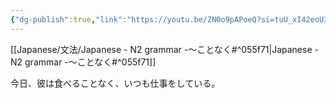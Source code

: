 ```yaml
---
{"dg-publish":true,"link":"https://youtu.be/ZN0o9pAPoeQ?si=tuU_xI42eoU3WKp1","permalink":"/Notes/LN - N2 grammar -～ことなく/","dgPassFrontmatter":true}
---
```


[[Japanese/文法/Japanese - N2 grammar -～ことなく#^055f71\|Japanese - N2 grammar -～ことなく#^055f71]]

今日、彼は食べることなく、いつも仕事をしている。